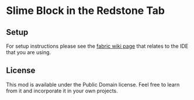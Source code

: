 # Slime Block in the Redstone Tab

## Setup

For setup instructions please see the [fabric wiki page](https://fabricmc.net/wiki/tutorial:setup) that relates to the IDE that you are using.

## License

This mod is available under the Public Domain license. Feel free to learn from it and incorporate it in your own projects.
